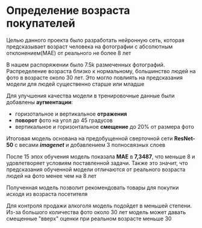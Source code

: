 # Определение возраста покупателей

Целью данного проекта было разработать нейронную сеть, которая предсказывает возраст человека на фотографии с абсолютным отклонением(MAE) от реального не более 8 лет

В нашем распоряжении было 7.5k размеченных фотографий. Распределение возраста близко к нормальному, большинство людей на фото в возрасте около 30 лет. Это могло повлиять на предсказания модели для людей существенно старше или младше

Для улучшения качества модели в тренировочные данные были добавлены **аугментации**:
- горизотальное и вертикальное **отражения**
- **поворот** фото на угол до 45 градусов
- вертикальное и горизонтальное **смещение** до 20% от размера фото

Итоговая модель основана на предобущенной сверточной сети **ResNet-50** с весами ***imagenet*** и добавлением 3 полносвязных слоев

После 15 эпох обучения модель показала **MAE** в **7,3487**, что меньше 8 и удовлетворяет условиям поставленной задачи. Также это значит, что предсказания обученной модели отличаются от реального возраста людей на фото менее чем на 8 лет

Полученная модель позволит рекомендовать товары для покупки исходя из возраста посетителя

Для контроля продажи алкоголя модель подойдет в меньшей степени. Из-за большого количества фото около 30 лет модель может давать смещенные "вверх" оценки при реальном возрасте меньше 30